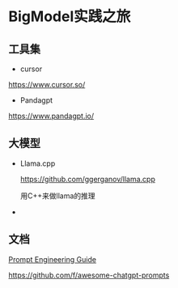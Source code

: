# BigModel实践之旅




## 工具集

* cursor

https://www.cursor.so/

* Pandagpt 

https://www.pandagpt.io/

## 大模型

* Llama.cpp

  https://github.com/ggerganov/llama.cpp

  用C++来做llama的推理

* 



## 文档

[Prompt Engineering Guide](https://www.promptingguide.ai/)

https://github.com/f/awesome-chatgpt-prompts

